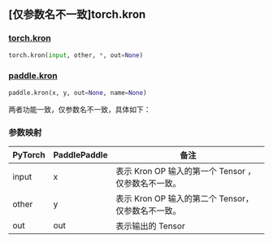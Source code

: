 ## [仅参数名不一致]torch.kron

### [torch.kron](https://pytorch.org/docs/1.13/generated/torch.kron.html#torch-kron)

```python
torch.kron(input, other, *, out=None)
```

### [paddle.kron](https://www.paddlepaddle.org.cn/documentation/docs/zh/api/paddle/kron_cn.html#kron)

```python
paddle.kron(x, y, out=None, name=None)
```

两者功能一致，仅参数名不一致，具体如下：

### 参数映射
|PyTorch|PaddlePaddle|备注|
| ------- | ------- | ------- |
|input|x|表示 Kron OP 输入的第一个 Tensor ，仅参数名不一致。|
|other|y|表示 Kron OP 输入的第二个 Tensor，仅参数名不一致。|
|out|out|表示输出的 Tensor|
